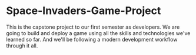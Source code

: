 # Space-Invaders-Game-Project
This is the capstone project to our first semester as developers. We are going to build and deploy a game using all the skills and technologies we've learned so far. And we'll be following a modern development workflow through it all.
